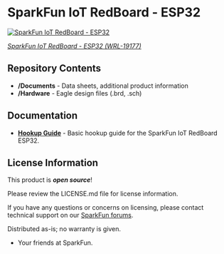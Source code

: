 SparkFun IoT RedBoard - ESP32
========================================

[![SparkFun IoT RedBoard - ESP32](https://cdn.sparkfun.com/assets/parts/1/8/8/0/0/ESP32_03.jpg)](https://www.sparkfun.com/products/19177)

[*SparkFun IoT RedBoard - ESP32 (WRL-19177)*](https://www.sparkfun.com/products/19177)

<Basic description of the part.>

Repository Contents
-------------------

* **/Documents** - Data sheets, additional product information
* **/Hardware** - Eagle design files (.brd, .sch)

Documentation
--------------
* **[Hookup Guide](https://learn.sparkfun.com/tutorials/iot-redboard-esp32-development-board-hookup-guide)** - Basic hookup guide for the SparkFun IoT RedBoard ESP32.

 
License Information
-------------------

This product is _**open source**_! 

Please review the LICENSE.md file for license information. 

If you have any questions or concerns on licensing, please contact technical support on our [SparkFun forums](https://forum.sparkfun.com/viewforum.php?f=152).

Distributed as-is; no warranty is given.

- Your friends at SparkFun.

_<COLLABORATION CREDIT>_
